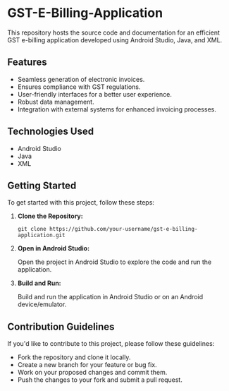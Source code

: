 # GST-E-Billing-Application

This repository hosts the source code and documentation for an efficient GST e-billing application developed using Android Studio, Java, and XML.

## Features

- Seamless generation of electronic invoices.
- Ensures compliance with GST regulations.
- User-friendly interfaces for a better user experience.
- Robust data management.
- Integration with external systems for enhanced invoicing processes.

## Technologies Used

- Android Studio
- Java
- XML

## Getting Started

To get started with this project, follow these steps:

1. **Clone the Repository:**

   ```
   git clone https://github.com/your-username/gst-e-billing-application.git
   ```

2. **Open in Android Studio:**

   Open the project in Android Studio to explore the code and run the application.

3. **Build and Run:**

   Build and run the application in Android Studio or on an Android device/emulator.

## Contribution Guidelines

If you'd like to contribute to this project, please follow these guidelines:

- Fork the repository and clone it locally.
- Create a new branch for your feature or bug fix.
- Work on your proposed changes and commit them.
- Push the changes to your fork and submit a pull request.
